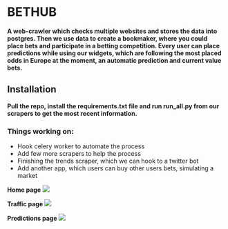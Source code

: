 <h1>BETHUB</h1>
    <b>A web-crawler which checks multiple websites and stores the data into postgres.
    Then we use data to create a bookmaker, where you could place bets and participate in a
    betting competition. Every user can place predictions while using our widgets, which are
    following the most placed odds in Europe at the moment, an automatic prediction and 
    current value bets.</b>

<h2>Installation</h2>
    <b>Pull the repo, install the requirements.txt file and run run_all.py from our scrapers to get the most recent information.</b>
    
<h3>Things working on:</h3>
<ul>
    <li>Hook celery worker to automate the process</li>
    <li>Add few more scrapers to help the process</li>
    <li>Finishing the trends scraper, which we can hook to a twitter bot</li>
    <li>Add another app, which users can buy other users bets, simulating a market</li>
</ul>


<b>Home page</b>
<img src="https://serving.photos.photobox.com/2642966131f0d7b5cba0929c1f123c7d53be8587e111a63579c15354167ac927e12ee69a.jpg">

<b>Traffic page</b>
<img src="https://serving.photos.photobox.com/67491438c6cca24f52d9669fbf4531bb6b62e7c741496e4a9ae02073fd0cd1c015abd510.jpg">

<b>Predictions page</b>
<img src="https://serving.photos.photobox.com/97665076bb2e31b5daaac003915cd5cfed098de1ae854ed69d0958bf8b0d36d3ddad9bfd.jpg">
